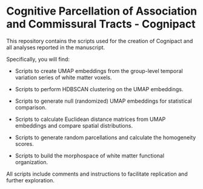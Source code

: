 # Cognitive Parcellation of Association and Commissural Tracts - Cognipact

This repository contains the scripts used for the creation of Cognipact and all analyses reported in the manuscript. 

Specifically, you will find:

- Scripts to create UMAP embeddings from the group-level temporal variation series of white matter voxels.

- Scripts to perform HDBSCAN clustering on the UMAP embeddings.

- Scripts to generate null (randomized) UMAP embeddings for statistical comparison.

- Scripts to calculate Euclidean distance matrices from UMAP embeddings and compare spatial distributions.

- Scripts to generate random parcellations and calculate the homogeneity scores.

- Scripts to build the morphospace of white matter functional organization.

All scripts include comments and instructions to facilitate replication and further exploration.
